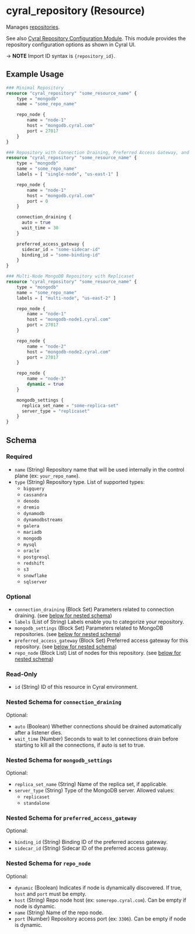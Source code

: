 # cyral_repository (Resource)

Manages [repositories](https://cyral.com/docs/manage-repositories/repo-track).

See also [Cyral Repository Configuration Module](https://github.com/cyralinc/terraform-cyral-repository-config).
This module provides the repository configuration options as shown in Cyral UI.

-> **NOTE** Import ID syntax is `{repository_id}`.

## Example Usage

```terraform
### Minimal Repository
resource "cyral_repository" "some_resource_name" {
    type = "mongodb"
    name = "some_repo_name"

    repo_node {
        name = "node-1"
        host = "mongodb.cyral.com"
        port = 27017
    }
}

### Repository with Connection Draining, Preferred Access Gateway, and Labels
resource "cyral_repository" "some_resource_name" {
    type = "mongodb"
    name = "some_repo_name"
    labels = [ "single-node", "us-east-1" ]

    repo_node {
        name = "node-1"
        host = "mongodb.cyral.com"
        port = 0
    }

    connection_draining {
      auto = true
      wait_time = 30
    }

    preferred_access_gateway {
      sidecar_id = "some-sidecar-id"
      binding_id = "some-binding-id"
    }
}

### Multi-Node MongoDB Repository with Replicaset
resource "cyral_repository" "some_resource_name" {
    type = "mongodb"
    name = "some_repo_name"
    labels = [ "multi-node", "us-east-2" ]

    repo_node {
        name = "node-1"
        host = "mongodb-node1.cyral.com"
        port = 27017
    }

    repo_node {
        name = "node-2"
        host = "mongodb-node2.cyral.com"
        port = 27017
    }

    repo_node {
        name = "node-3"
        dynamic = true
    }

    mongodb_settings {
      replica_set_name = "some-replica-set"
      server_type = "replicaset"
    }
}
```

<!-- schema generated by tfplugindocs -->

## Schema

### Required

- `name` (String) Repository name that will be used internally in the control plane (ex: `your_repo_name`).
- `type` (String) Repository type. List of supported types:
  - `bigquery`
  - `cassandra`
  - `denodo`
  - `dremio`
  - `dynamodb`
  - `dynamodbstreams`
  - `galera`
  - `mariadb`
  - `mongodb`
  - `mysql`
  - `oracle`
  - `postgresql`
  - `redshift`
  - `s3`
  - `snowflake`
  - `sqlserver`

### Optional

- `connection_draining` (Block Set) Parameters related to connection draining. (see [below for nested schema](#nestedblock--connection_draining))
- `labels` (List of String) Labels enable you to categorize your repository.
- `mongodb_settings` (Block Set) Parameters related to MongoDB repositories. (see [below for nested schema](#nestedblock--mongodb_settings))
- `preferred_access_gateway` (Block Set) Preferred access gateway for this repository. (see [below for nested schema](#nestedblock--preferred_access_gateway))
- `repo_node` (Block List) List of nodes for this repository. (see [below for nested schema](#nestedblock--repo_node))

### Read-Only

- `id` (String) ID of this resource in Cyral environment.

<a id="nestedblock--connection_draining"></a>

### Nested Schema for `connection_draining`

Optional:

- `auto` (Boolean) Whether connections should be drained automatically after a listener dies.
- `wait_time` (Number) Seconds to wait to let connections drain before starting to kill all the connections, if auto is set to true.

<a id="nestedblock--mongodb_settings"></a>

### Nested Schema for `mongodb_settings`

Optional:

- `replica_set_name` (String) Name of the replica set, if applicable.
- `server_type` (String) Type of the MongoDB server. Allowed values:
  - `replicaset`
  - `standalone`

<a id="nestedblock--preferred_access_gateway"></a>

### Nested Schema for `preferred_access_gateway`

Optional:

- `binding_id` (String) Binding ID of the preferred access gateway.
- `sidecar_id` (String) Sidecar ID of the preferred access gateway.

<a id="nestedblock--repo_node"></a>

### Nested Schema for `repo_node`

Optional:

- `dynamic` (Boolean) Indicates if node is dynamically discovered. If true, `host` and `port` must be empty.
- `host` (String) Repo node host (ex: `somerepo.cyral.com`). Can be empty if node is dynamic.
- `name` (String) Name of the repo node.
- `port` (Number) Repository access port (ex: `3306`). Can be empty if node is dynamic.
